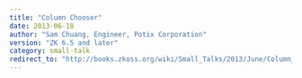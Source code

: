 ```yaml
---
title: "Column Chooser"
date: 2013-06-18
author: "Sam Chuang, Engineer, Potix Corporation"
version: "ZK 6.5 and later"
category: small-talk
redirect_to: "http://books.zkoss.org/wiki/Small_Talks/2013/June/Column_Chooser"
---
```


